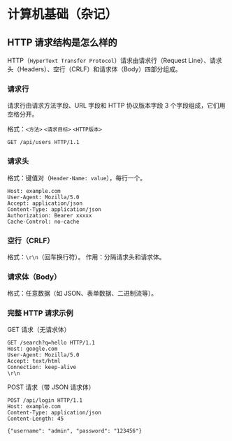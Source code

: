 # 计算机基础（杂记）

## HTTP 请求结构是怎么样的

HTTP（`HyperText Transfer Protocol`）请求由 ​请求行（Request Line）、请求头（Headers）、空行（CRLF）和请求体（Body）​ 四部分组成。

### 请求行

请求行由请求方法字段、URL 字段和 HTTP 协议版本字段 3 个字段组成，它们用空格分开。

格式：`<方法>` `<请求目标>` `<HTTP版本>`

```http
GET /api/users HTTP/1.1
```

### 请求头

格式：键值对（`Header-Name: value`），每行一个。

```
Host: example.com
User-Agent: Mozilla/5.0
Accept: application/json
Content-Type: application/json
Authorization: Bearer xxxxx
Cache-Control: no-cache
```

### 空行（CRLF）​

格式：`\r\n`（回车换行符）。
作用：分隔请求头和请求体。

### 请求体（Body）​

​格式：任意数据（如 JSON、表单数据、二进制流等）。

### 完整 HTTP 请求示例

GET 请求（无请求体）​

```http
GET /search?q=hello HTTP/1.1
Host: google.com
User-Agent: Mozilla/5.0
Accept: text/html
Connection: keep-alive
\r\n
```

POST 请求（带 JSON 请求体）​

```http
POST /api/login HTTP/1.1
Host: example.com
Content-Type: application/json
Content-Length: 45

{"username": "admin", "password": "123456"}
```

